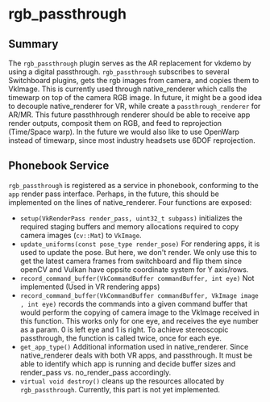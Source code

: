 # rgb_passthrough

## Summary

The `rgb_passthrough` plugin serves as the AR replacement for vkdemo by using a digital passthrough. `rgb_passthrough` subscribes to several Switchboard plugins, gets the rgb images from camera, and copies them to VkImage. This is currently used through native_renderer which calls the timewarp on top of the camera RGB image. In future, it might be a good idea to decouple native_renderer for VR, while create a `passthrough_renderer` for AR/MR. This future passthhrough renderer should be able to receive app render outputs, composit them on RGB, and feed to reprojection (Time/Space warp). In the future we would also like to use OpenWarp instead of timewarp, since most industry headsets use 6DOF reprojection.

## Phonebook Service
`rgb_passthrough` is registered as a service in phonebook, conforming to the `app` render pass interface. Perhaps, in the future, this should be implemented on the lines of native_renderer. Four functions are exposed:
* `setup(VkRenderPass render_pass, uint32_t subpass)` initializes the required staging buffers and memory allocations required to copy camera images (`cv::Mat`) to `VkImage`. 
* `update_uniforms(const pose_type render_pose)` For rendering apps, it is used to update the pose. But here, we don't render. We only use this to get the latest camera frames from switchboard and flip them since openCV and Vulkan have oppsite coordinate system for Y axis/rows.
* `record_command_buffer(VkCommandBuffer commandBuffer, int eye)` Not implemented (Used in VR rendering apps)
* `record_command_buffer(VkCommandBuffer commandBuffer, VkImage image , int eye)` records the commands into a given command buffer that would perform the copying of camera image to the VkImage received in this function. This works only for one eye, and receives the eye number as a param. 0 is left eye and 1 is right. To achieve stereoscopic passthrough, the function is called twice, once for each eye.
* `get_app_type()` Additional information used in native_renderer. Since native_renderer deals with both VR apps, and passthrough. It must be able to identify which app is running and decide buffer sizes and render_pass vs. no_render_pass accordingly.
* `virtual void destroy()` cleans up the resources allocated by `rgb_passthrough`. Currently, this part is not yet implemented.